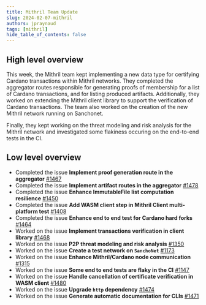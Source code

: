 ```yaml
---
title: Mithril Team Update
slug: 2024-02-07-mithril
authors: jpraynaud
tags: [mithril]
hide_table_of_contents: false
---
```


## High level overview

This week, the Mithril team kept implementing a new data type for certifying Cardano transactions within Mithril networks. They completed the aggregator routes responsible for generating proofs of membership for a list of Cardano transactions, and for listing produced artifacts. Additionally, they worked on extending the Mithril client library to support the verification of Cardano transactions. The team also worked on the creation of the new Mithril network running on Sanchonet.

Finally, they kept working on the threat modeling and risk analysis for the Mithril network and investigated some flakiness occuring on the end-to-end tests in the CI.

## Low level overview
- Completed the issue **Implement proof generation route in the aggregator** [#1467](https://github.com/input-output-hk/mithril/issues/1467)
- Completed the issue **Implement artifact routes in the aggregator** [#1478](https://github.com/input-output-hk/mithril/issues/1478)
- Completed the issue **Enhance ImmutableFile list computation resilience** [#1450](https://github.com/input-output-hk/mithril/issues/1450)
- Completed the issue **Add WASM client step in Mithril Client multi-platform test** [#1408](https://github.com/input-output-hk/mithril/issues/1408)
- Completed the issue **Enhance end to end test for Cardano hard forks** [#1464](https://github.com/input-output-hk/mithril/issues/1464)
- Worked on the issue **Implement transactions verification in client library** [#1468](https://github.com/input-output-hk/mithril/issues/1468)
- Worked on the issue **P2P threat modeling and risk analysis** [#1350](https://github.com/input-output-hk/mithril/issues/1350)
- Worked on the issue **Create a test network on `SanchoNet`** [#1173](https://github.com/input-output-hk/mithril/issues/1173)
- Worked on the issue **Enhance Mithril/Cardano node communication** [#1315](https://github.com/input-output-hk/mithril/issues/1315)
- Worked on the issue **Some end to end tests are flaky in the CI** [#1147](https://github.com/input-output-hk/mithril/issues/1147)
- Worked on the issue **Handle cancellation of certificate verification in WASM client** [#1480](https://github.com/input-output-hk/mithril/issues/1480)
- Worked on the issue **Upgrade `http` dependency** [#1474](https://github.com/input-output-hk/mithril/issues/1474)
- Worked on the issue **Generate automatic documentation for CLIs** [#1471](https://github.com/input-output-hk/mithril/issues/1471)


